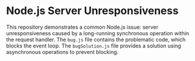 # Node.js Server Unresponsiveness

This repository demonstrates a common Node.js issue: server unresponsiveness caused by a long-running synchronous operation within the request handler.  The `bug.js` file contains the problematic code, which blocks the event loop. The `bugSolution.js` file provides a solution using asynchronous operations to prevent blocking.